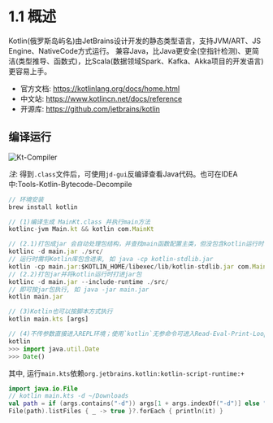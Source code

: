# 1.1 概述

Kotlin(俄罗斯岛屿名)由JetBrains设计开发的静态类型语言，支持JVM/ART、JS Engine、NativeCode方式运行。
兼容Java，比Java更安全(空指针检测)、更简洁(类型推导、函数式)，比Scala(数据领域Spark、Kafka、Akka项目的开发语言)更容易上手。

- 官方文档: https://kotlinlang.org/docs/home.html
- 中文站: https://www.kotlincn.net/docs/reference
- 开源库: https://github.com/jetbrains/kotlin

## 编译运行
![Kt-Compiler](./.asset/kt-compiler.png)

*注*: 得到`.class`文件后，可使用`jd-gui`反编译查看Java代码。也可在IDEA中:Tools-Kotlin-Bytecode-Decompile


```js
// 环境安装
brew install kotlin

// (1)编译生成 MainKt.class 并执行main方法
kotlinc-jvm Main.kt && kotlin com.MainKt

// (2.1)打包成jar 会自动处理包结构，并查找main函数配置主类，但没包含kotlin运行时
kotlinc -d main.jar ./src/
// 运行时需将Kotlin库包含进来, 如 java -cp kotlin-stdlib.jar
kotlin -cp main.jar:$KOTLIN_HOME/libexec/lib/kotlin-stdlib.jar com.MainKt
// (2.2)打包jar并将kotlin运行时打进jar包
kotlinc -d main.jar --include-runtime ./src/
// 即可按jar包执行, 如 java -jar main.jar
kotlin main.jar

// (3)Kotlin也可以按脚本方式执行
kotlin main.kts [args]

// (4)不传参数直接进入REPL环境；使用`kotlin`无参命令可进入Read-Eval-Print-Loop交互式编程环境，快速运行
kotlin
>>> import java.util.Date
>>> Date()
```

其中, 运行`main.kts`依赖`org.jetbrains.kotlin:kotlin-script-runtime:+`

```kotlin
import java.io.File
// kotlin main.kts -d ~/Downloads
val path = if (args.contains("-d")) args[1 + args.indexOf("-d")] else "."
File(path).listFiles { _ -> true }?.forEach { println(it) }
```